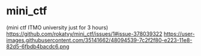 # mini_ctf
(mini ctf ITMO university just for 3 hours)
https://github.com/rokatyy/mini_ctf/issues/1#issue-378039322
https://user-images.githubusercontent.com/35141662/48094539-7c2f2f80-e223-11e8-82d5-6fbdb4bacdc6.png
